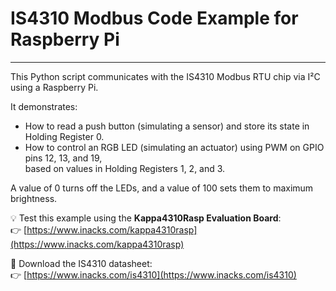 # IS4310 Modbus Code Example for Raspberry Pi
---

This Python script communicates with the IS4310 Modbus RTU chip via I²C using a Raspberry Pi.

It demonstrates:
- How to read a push button (simulating a sensor) and store its state in Holding Register 0.
- How to control an RGB LED (simulating an actuator) using PWM on GPIO pins 12, 13, and 19,  
  based on values in Holding Registers 1, 2, and 3.

A value of 0 turns off the LEDs, and a value of 100 sets them to maximum brightness.

💡 Test this example using the **Kappa4310Rasp Evaluation Board**:  
👉 [https://www.inacks.com/kappa4310rasp](https://www.inacks.com/kappa4310rasp)

📄 Download the IS4310 datasheet:  
👉 [https://www.inacks.com/is4310](https://www.inacks.com/is4310)
